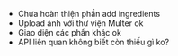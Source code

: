 - Chưa hoàn thiện phần add ingredients
- Upload ảnh với thư viện Multer ok
- Giao diện các phần khác ok
- API liên quan không biết còn thiếu gì ko?
